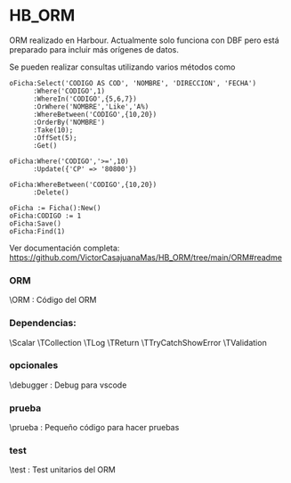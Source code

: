 # HB_ORM
ORM realizado en Harbour. 
Actualmente solo funciona con DBF pero está preparado para incluir más orígenes de datos.

Se pueden realizar consultas utilizando varios métodos como
~~~
oFicha:Select('CODIGO AS COD', 'NOMBRE', 'DIRECCION', 'FECHA')
      :Where('CODIGO',1)
      :WhereIn('CODIGO',{5,6,7})
      :OrWhere('NOMBRE','Like','A%)
      :WhereBetween('CODIGO',{10,20})
      :OrderBy('NOMBRE')
      :Take(10);
      :OffSet(5);
      :Get()
~~~

~~~
oFicha:Where('CODIGO','>=',10)
      :Update({'CP' => '80800'})
~~~

~~~
oFicha:WhereBetween('CODIGO',{10,20})
      :Delete()
~~~

~~~
oFicha := Ficha():New()
oFicha:CODIGO := 1
oFicha:Save()
oFicha:Find(1)
~~~

Ver documentación completa: https://github.com/VictorCasajuanaMas/HB_ORM/tree/main/ORM#readme


### ORM
\ORM : Código del ORM

### Dependencias:
\Scalar
\TCollection
\TLog
\TReturn
\TTryCatchShowError
\TValidation

### opcionales
\debugger : Debug para vscode

### prueba
\prueba : Pequeño código para hacer pruebas

### test
\test : Test unitarios del ORM
